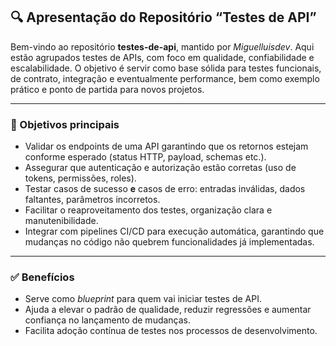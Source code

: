 ## 🔍 Apresentação do Repositório “Testes de API”

Bem-vindo ao repositório **testes-de-api**, mantido por *Miguelluisdev*. Aqui estão agrupados testes de APIs, com foco em qualidade, confiabilidade e escalabilidade. O objetivo é servir como base sólida para testes funcionais, de contrato, integração e eventualmente performance, bem como exemplo prático e ponto de partida para novos projetos.

---

### 🎯 Objetivos principais

* Validar os endpoints de uma API garantindo que os retornos estejam conforme esperado (status HTTP, payload, schemas etc.).
* Assegurar que autenticação e autorização estão corretas (uso de tokens, permissões, roles).
* Testar casos de sucesso **e** casos de erro: entradas inválidas, dados faltantes, parâmetros incorretos.
* Facilitar o reaproveitamento dos testes, organização clara e manutenibilidade.
* Integrar com pipelines CI/CD para execução automática, garantindo que mudanças no código não quebrem funcionalidades já implementadas.

---

### ✅ Benefícios

* Serve como *blueprint* para quem vai iniciar testes de API.
* Ajuda a elevar o padrão de qualidade, reduzir regressões e aumentar confiança no lançamento de mudanças.
* Facilita adoção contínua de testes nos processos de desenvolvimento.
